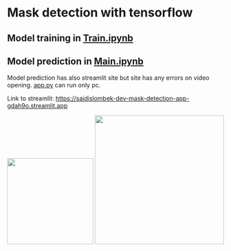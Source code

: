 # Mask detection with tensorflow

## Model training in [Train.ipynb](https://github.com/Saidislombek-dev/mask_detection/blob/master/Train.ipynb)
## Model prediction in [Main.ipynb](https://github.com/Saidislombek-dev/mask_detection/blob/master/Main.ipynb)

Model prediction has also streamlit site but site has any errors on video opening.  [app.py](https://github.com/Saidislombek-dev/mask_detection/blob/master/app.py) can run only pc.

Link to streamlit: https://saidislombek-dev-mask-detection-app-gdah9o.streamlit.app

<img src="https://user-images.githubusercontent.com/111279907/212141840-b01825ad-01ff-49eb-bd83-0c004683c490.png" width="200"/> <img src="https://user-images.githubusercontent.com/111279907/212142804-19eb3079-e168-4284-898c-6f999395f8fc.png" width="300"/>
